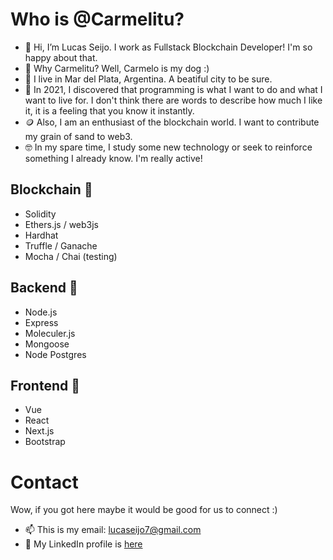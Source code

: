  # Who is @Carmelitu?
- 👋 Hi, I’m Lucas Seijo. I work as Fullstack Blockchain Developer! I'm so happy about that.
- 🐩 Why Carmelitu? Well, Carmelo is my dog :)
- 🌊 I live in Mar del Plata, Argentina. A beatiful city to be sure.
- 💎 In 2021, I discovered that programming is what I want to do and what I want to live for. I don't think there are words to describe how much I like it, it is a feeling that you know it instantly.
- 🪙 Also, I am an enthusiast of the blockchain world. I want to contribute my grain of sand to web3.
- 🤓 In my spare time, I study some new technology or seek to reinforce something I already know. I'm really active!

## Blockchain 🤍

- Solidity
- Ethers.js / web3js
- Hardhat
- Truffle / Ganache
- Mocha / Chai (testing)

## Backend 🖤

- Node.js
- Express
- Moleculer.js
- Mongoose
- Node Postgres

## Frontend 💚

- Vue
- React
- Next.js
- Bootstrap

# Contact

Wow, if you got here maybe it would be good for us to connect :)

- 📫 This is my email: lucaseijo7@gmail.com
- 🔗 My LinkedIn profile is [here](https://www.linkedin.com/in/lucas-seijo/)

<!---
Carmelitu/Carmelitu is a ✨ special ✨ repository because its `README.md` (this file) appears on your GitHub profile.
You can click the Preview link to take a look at your changes.
--->
